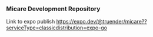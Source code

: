 ### Micare Development Repository

Link to expo publish
https://expo.dev/@truender/micare??serviceType=classicdistribution=expo-go 